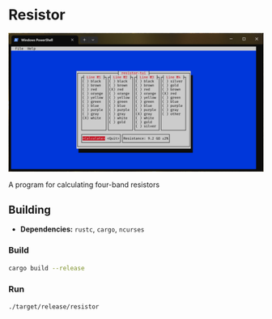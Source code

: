 # Resistor

![](data/screenshot_tui.png)

A program for calculating four-band resistors

## Building

- **Dependencies:** `rustc`, `cargo`, `ncurses`

### Build

```bash
cargo build --release
```

### Run

```bash
./target/release/resistor
```

